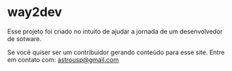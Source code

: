 # way2dev
Esse projeto foi criado no intuito de ajudar a jornada de um desenvolvedor de sotware. 

Se você quiser ser um contribuidor gerando conteúdo para esse site. Entre em contato com: astrousp@gmail.com
